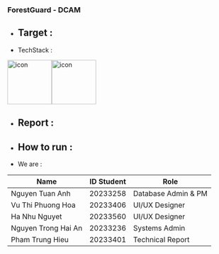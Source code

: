 ### ForestGuard - DCAM 
* Target :
  ---------------------------------------------
* TechStack :
<div style="display: flex; align-items: flex-start;"><img src="https://techstack-generator.vercel.app/csharp-icon.svg" alt="icon" width="100" height="100" /><img src="https://techstack-generator.vercel.app/mysql-icon.svg" alt="icon" width="100" height="100" /></div>

* Report :
  --------------------------------------------
* How to run : 
  --------------------------------------------
* We are :
<table>
  <thead>
    <tr>
      <th>Name</th>
      <th>ID Student</th>
      <th>Role </th>
    </tr>
  </thead>
  <tbody>
    <tr>
      <td>Nguyen Tuan Anh </td>
      <td>20233258</td>
      <td>Database Admin & PM</td>
    </tr>
    <tr>
      <td>Vu Thi Phuong Hoa</td>
      <td>20233406</td>
      <td>UI/UX Designer</td>
    </tr>
    <tr>
      <td>Ha Nhu Nguyet</td>
      <td>20233560</td>
      <td>UI/UX Designer</td>
    </tr>
    <tr>
      <td>Nguyen Trong Hai An</td>
      <td>20233236</td>
      <td>Systems Admin</td>
    </tr>
    <tr>
      <td>Pham Trung Hieu</td>
      <td>20233401</td>
      <td>Technical Report</td>
    </tr>
  </tbody>
</table>
